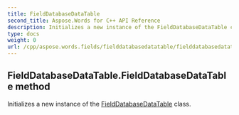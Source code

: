 ```yaml
---
title: FieldDatabaseDataTable
second_title: Aspose.Words for C++ API Reference
description: Initializes a new instance of the FieldDatabaseDataTable class. 
type: docs
weight: 0
url: /cpp/aspose.words.fields/fielddatabasedatatable/fielddatabasedatatable/
---
```

## FieldDatabaseDataTable.FieldDatabaseDataTable method


Initializes a new instance of the [FieldDatabaseDataTable](./) class.


